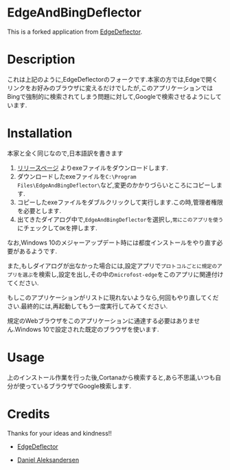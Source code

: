# EdgeAndBingDeflector

This is a forked application from [EdgeDeflector](https://github.com/da2x/EdgeDeflector "EdgeDeflector").

# Description

これは上記のように,EdgeDeflectorのフォークです.本家の方では,Edgeで開くリンクをお好みのブラウザに変えるだけでしたが,このアプリケーションではBingで強制的に検索されてしまう問題に対して,Googleで検索させるようにしています.

# Installation

本家と全く同じなので,日本語訳を書きます

  1. [リリースページ](https://github.com/clockvoid/EdgeAndBingDeflector/releases/tag/v1.0.0.0) よりexeファイルをダウンロードします.
  2. ダウンロードしたexeファイルを`C:\Program Files\EdgeAndBingDeflector\`など,変更のかかりづらいところにコピーします.
  3. コピーしたexeファイルをダブルクリックして実行します.この時,管理者権限を必要とします.
  4. 出てきたダイアログ中で,`EdgeAndBingDeflector`を選択し,`常にこのアプリを使う`にチェックして`OK`を押します.

なお,Windows 10のメジャーアップデート時には都度インストールをやり直す必要があるようです.

また,もしダイアログが出なかった場合には,設定アプリで`プロトコルごとに規定のアプリを選ぶ`を検索し,設定を出し,その中の`microfost-edge`をこのアプリに関連付けてください.

もしこのアプリケーションがリストに現れないようなら,何回もやり直してください.最終的には,再起動してもう一度実行してみてください.

規定のWebブラウザをこのアプリケーションに通達する必要はありません.Windows 10で設定された既定のブラウザを使います.

# Usage

上のインストール作業を行った後,Cortanaから検索すると,あら不思議,いつも自分が使っているブラウザでGoogle検索します.

# Credits

Thanks for your ideas and kindness!!

 - [EdgeDeflector](https://github.com/da2x/EdgeDeflector "EdgeDeflector")
  * [Daniel Aleksandersen](https://github.com/da2x)
